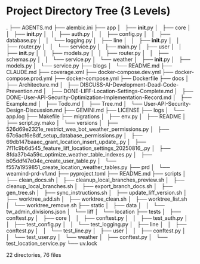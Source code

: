 # Project Directory Tree (3 Levels)

.
├── AGENTS.md
├── alembic.ini
├── app
│   ├── __init__.py
│   ├── core
│   │   ├── __init__.py
│   │   ├── auth.py
│   │   ├── config.py
│   │   ├── database.py
│   │   └── logging.py
│   ├── line
│   │   ├── __init__.py
│   │   ├── router.py
│   │   └── service.py
│   ├── main.py
│   ├── user
│   │   ├── __init__.py
│   │   ├── models.py
│   │   ├── router.py
│   │   ├── schemas.py
│   │   └── service.py
│   └── weather
│       ├── __init__.py
│       ├── models.py
│       └── service.py
├── blogs
│   └── README.md
├── CLAUDE.md
├── coverage.xml
├── docker-compose.dev.yml
├── docker-compose.prod.yml
├── docker-compose.yml
├── Dockerfile
├── docs
│   ├── Architecture.md
│   ├── DISCUSS-AI-Development-Dead-Code-Prevention.md
│   ├── DONE-LIFF-Location-Settings-Complete.md
│   ├── DONE-User-API-Security-Optimization-Implementation-Record.md
│   ├── Example.md
│   ├── Todo.md
│   ├── Tree.md
│   └── User-API-Security-Design-Discussion.md
├── GEMINI.md
├── LICENSE
├── logs
│   └── app.log
├── Makefile
├── migrations
│   ├── env.py
│   ├── README
│   ├── script.py.mako
│   └── versions
│       ├── 526d69e2321e_restrict_wea_bot_weather_permissions.py
│       ├── 67c6acf6e8df_setup_database_permissions.py
│       ├── 69db147baaec_grant_location_insert_update_.py
│       ├── 7f11c9b6d545_feature_liff_location_settings_20250816_.py
│       ├── 8fda37b4a59c_optimize_weather_table_indexes.py
│       ├── b05ddf47e04e_create_user_table.py
│       └── f557a1959851_create_location_weather_tables.py
├── prd
│   └── weamind-prd-v1.md
├── pyproject.toml
├── README.md
├── scripts
│   ├── clean_docs.sh
│   ├── cleanup_local_branches_preview.sh
│   ├── cleanup_local_branches.sh
│   ├── export_branch_docs.sh
│   ├── gen_tree.sh
│   ├── sync_instructions.sh
│   ├── update_liff_version.sh
│   ├── worktree_add.sh
│   ├── worktree_clean.sh
│   ├── worktree_list.sh
│   └── worktree_remove.sh
├── static
│   ├── data
│   │   └── tw_admin_divisions.json
│   └── liff
│       └── location
├── tests
│   ├── conftest.py
│   ├── core
│   │   ├── conftest.py
│   │   ├── test_auth.py
│   │   ├── test_config.py
│   │   └── test_logging.py
│   ├── line
│   │   ├── conftest.py
│   │   └── test_line.py
│   ├── user
│   │   ├── conftest.py
│   │   └── test_user.py
│   └── weather
│       ├── conftest.py
│       └── test_location_service.py
└── uv.lock

22 directories, 76 files
